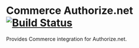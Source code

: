 Commerce Authorize.net [![Build Status](https://travis-ci.org/mglaman/commerce_authnet.svg?branch=8.x-1.x)](https://travis-ci.org/mglaman/commerce_authnet)
======================

Provides Commerce integration for Authorize.net.
